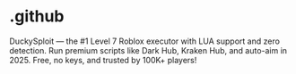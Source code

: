 # .github
DuckySploit — the #1 Level 7 Roblox executor with LUA support and zero detection. Run premium scripts like Dark Hub, Kraken Hub, and auto-aim in 2025. Free, no keys, and trusted by 100K+ players!
